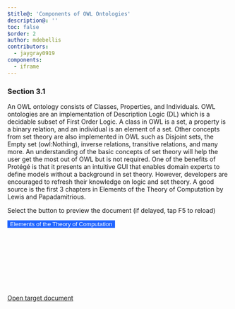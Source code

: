 ```yaml
---
$title@: 'Components of OWL Ontologies'
description@: ''
toc: false
$order: 2
author: mdebellis
contributors:
  - jaygray0919
components:
  - iframe
---
```


### Section 3.1

An OWL ontology consists of Classes, Properties, and Individuals.
OWL ontologies are an implementation of Description Logic (DL) which is a decidable subset of First Order Logic.
A class in OWL is a set, a property is a binary relation, and an individual is an element of a set.
Other concepts from set theory are also implemented in OWL such as Disjoint sets, the Empty set (owl:Nothing), inverse relations, transitive relations, and many more.
An understanding of the basic concepts of set theory will help the user get the most out of OWL but is not required.
One of the benefits of Protégé is that it presents an intuitive GUI that enables domain experts to define models without a background in set theory.
However, developers are encouraged to refresh their knowledge on logic and set theory.
A good source is the first 3 chapters in Elements of the Theory of Computation by Lewis and Papadamitrious.

<div class="wrapper">
  <p>Select the button to preview the document (if delayed, tap F5 to reload)</p>
  <button style="background-color: #1f64ff; border: 0; color: #fff;" type="button" on="tap:AMP.setState({ myIframeUrl: 'https://docs.google.com/gview?url=http%3A%2F%2Fwww.pdf995.com%2Fsamples%2Fpdf.pdf&embedded=true' })" [hidden]="myIframeUrl">
  Elements of the Theory of Computation
  </button>
  <amp-iframe sandbox="allow-scripts allow-same-origin" src="https://google.com/" width="900" height="300" layout="responsive" [src]="myIframeUrl" [hidden]="!myIframeUrl" hidden>
    <amp-img placeholder layout="fill" src="https://ontomatica.io/static/image/oscars_placeholder_1.png"></amp-img>
  </amp-iframe>
  <div class="ap-o-sampler-link">
    <a href="https://www.pdf995.com/samples/pdf.pdf" class="-n">
    <div class="ap-a-ico -i"><svg><use xmlns:xlink="http://www.w3.org/1999/xlink" xlink:href="#internal"></use></svg></div>
    <span class="-r">Open target document</span>
    </a>
  </div>
</div>
